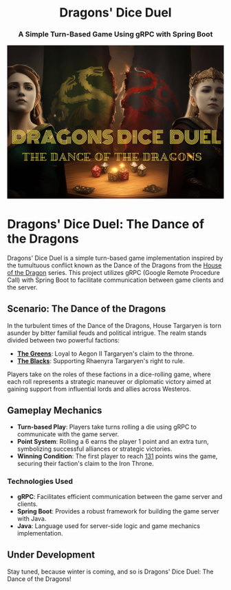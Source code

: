 

<div align="center">
        <h1>Dragons' Dice Duel</h1>
        <h3>A Simple Turn-Based Game Using gRPC with Spring Boot</h3>

![House of the Dragon - Greens vs Blacks](dragons-dice-duel.jpg)
</div>

# Dragons' Dice Duel: The Dance of the Dragons

Dragons' Dice Duel is a simple turn-based game implementation inspired by the tumultuous conflict known as the Dance of the Dragons from the [House of the Dragon](https://www.hbo.com/house-of-the-dragon) series. This project utilizes gRPC (Google Remote Procedure Call) with Spring Boot to facilitate communication between game clients and the server.

## Scenario: The Dance of the Dragons

In the turbulent times of the Dance of the Dragons, House Targaryen is torn asunder by bitter familial feuds and political intrigue. The realm stands divided between two powerful factions:
- **[The Greens](https://awoiaf.westeros.org/index.php/Greens)**: Loyal to Aegon II Targaryen's claim to the throne.
- **[The Blacks](https://awoiaf.westeros.org/index.php/Blacks)**: Supporting Rhaenyra Targaryen's right to rule.

Players take on the roles of these factions in a dice-rolling game, where each roll represents a strategic maneuver or diplomatic victory aimed at gaining support from influential lords and allies across Westeros.

## Gameplay Mechanics

- **Turn-based Play**: Players take turns rolling a die using gRPC to communicate with the game server.
- **Point System**: Rolling a 6 earns the player 1 point and an extra turn, symbolizing successful alliances or strategic victories.
- **Winning Condition**: The first player to reach [131](https://awoiaf.westeros.org/index.php/131_AC) points wins the game, securing their faction's claim to the Iron Throne.

### Technologies Used

- **gRPC**: Facilitates efficient communication between the game server and clients.
- **Spring Boot**: Provides a robust framework for building the game server with Java.
- **Java**: Language used for server-side logic and game mechanics implementation.

## Under Development
Stay tuned, because winter is coming, and so is Dragons' Dice Duel: The Dance of the Dragons!

